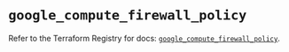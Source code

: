 # `google_compute_firewall_policy`

Refer to the Terraform Registry for docs: [`google_compute_firewall_policy`](https://registry.terraform.io/providers/hashicorp/google/5.27.0/docs/resources/compute_firewall_policy).
